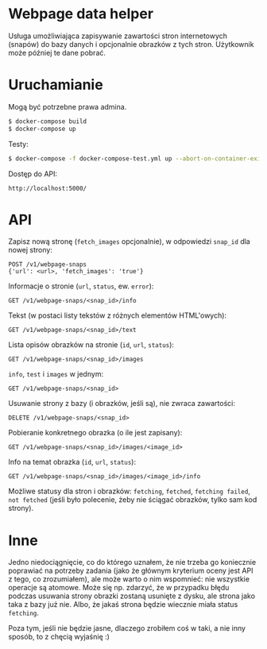 # Webpage data helper
Usługa umożliwiająca zapisywanie zawartości stron internetowych (snapów) do bazy danych i opcjonalnie obrazków z tych stron. Użytkownik może później te dane pobrać.

# Uruchamianie
Mogą być potrzebne prawa admina.
```sh
$ docker-compose build
$ docker-compose up
```
Testy:
```sh
$ docker-compose -f docker-compose-test.yml up --abort-on-container-exit web
```
Dostęp do API:
```
http://localhost:5000/
```

# API
Zapisz nową stronę (`fetch_images` opcjonalnie), w odpowiedzi `snap_id` dla nowej strony:
```
POST /v1/webpage-snaps
{'url': <url>, 'fetch_images': 'true'}
```

Informacje o stronie (`url`, `status`, ew. `error`):
```
GET /v1/webpage-snaps/<snap_id>/info
```

Tekst (w postaci listy tekstów z różnych elementów HTML'owych):
```
GET /v1/webpage-snaps/<snap_id>/text
```

Lista opisów obrazków na stronie (`id`, `url`, `status`):
```
GET /v1/webpage-snaps/<snap_id>/images
```

`info`, `test` i `images` w jednym:
```
GET /v1/webpage-snaps/<snap_id>
```

Usuwanie strony z bazy (i obrazków, jeśli są), nie zwraca zawartości:
```
DELETE /v1/webpage-snaps/<snap_id>
```

Pobieranie konkretnego obrazka (o ile jest zapisany):
```
GET /v1/webpage-snaps/<snap_id>/images/<image_id>
```

Info na temat obrazka (`id`, `url`, `status`):
```
GET /v1/webpage-snaps/<snap_id>/images/<image_id>/info
```

Możliwe statusy dla stron i obrazków: `fetching`, `fetched`, `fetching failed`, `not fetched` (jeśli było polecenie, żeby nie ściągać obrazków, tylko sam kod strony).

# Inne
Jedno niedociągnięcie, co do którego uznałem, że nie trzeba go koniecznie poprawiać na potrzeby zadania (jako że głównym kryterium oceny jest API z tego, co zrozumiałem), ale może warto o nim wspomnieć: nie wszystkie operacje są atomowe.
Może się np. zdarzyć, że w przypadku błędu podczas usuwania strony obrazki zostaną usunięte z dysku, ale strona jako taka z bazy już nie. Albo, że jakaś strona będzie wiecznie miała status `fetching`.

Poza tym, jeśli nie będzie jasne, dlaczego zrobiłem coś w taki, a nie inny sposób, to z chęcią wyjaśnię :)
